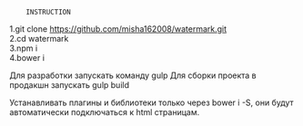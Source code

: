 		INSTRUCTION
1.git clone https://github.com/misha162008/watermark.git <br>
2.cd watermark <br>
3.npm i <br>
4.bower i <br>

Для разработки запускать команду gulp
Для сборки проекта в продакшн запускать gulp build

Устанавливать плагины и библиотеки только через bower i -S, они будут автоматически подключаться к html страницам.

